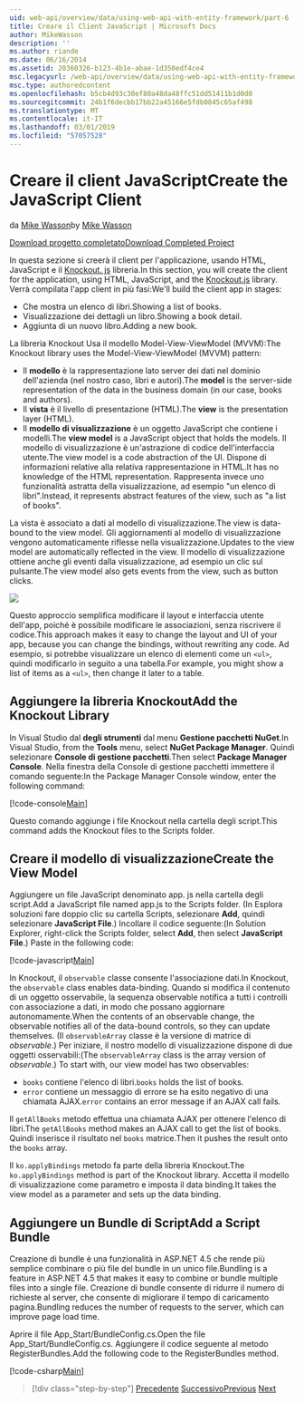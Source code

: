 ```yaml
---
uid: web-api/overview/data/using-web-api-with-entity-framework/part-6
title: Creare il Client JavaScript | Microsoft Docs
author: MikeWasson
description: ''
ms.author: riande
ms.date: 06/16/2014
ms.assetid: 20360326-b123-4b1e-abae-1d350edf4ce4
msc.legacyurl: /web-api/overview/data/using-web-api-with-entity-framework/part-6
msc.type: authoredcontent
ms.openlocfilehash: b5cb4d93c30ef80a48da48ffc51dd51411b1d0d0
ms.sourcegitcommit: 24b1f6decbb17bb22a45166e5fdb0845c65af498
ms.translationtype: MT
ms.contentlocale: it-IT
ms.lasthandoff: 03/01/2019
ms.locfileid: "57057528"
---
```

<a name="create-the-javascript-client"></a><span data-ttu-id="d1c7f-102">Creare il client JavaScript</span><span class="sxs-lookup"><span data-stu-id="d1c7f-102">Create the JavaScript Client</span></span>
====================
<span data-ttu-id="d1c7f-103">da [Mike Wasson](https://github.com/MikeWasson)</span><span class="sxs-lookup"><span data-stu-id="d1c7f-103">by [Mike Wasson](https://github.com/MikeWasson)</span></span>

[<span data-ttu-id="d1c7f-104">Download progetto completato</span><span class="sxs-lookup"><span data-stu-id="d1c7f-104">Download Completed Project</span></span>](https://github.com/MikeWasson/BookService)

<span data-ttu-id="d1c7f-105">In questa sezione si creerà il client per l'applicazione, usando HTML, JavaScript e il [Knockout. js](http://knockoutjs.com/) libreria.</span><span class="sxs-lookup"><span data-stu-id="d1c7f-105">In this section, you will create the client for the application, using HTML, JavaScript, and the [Knockout.js](http://knockoutjs.com/) library.</span></span> <span data-ttu-id="d1c7f-106">Verrà compilata l'app client in più fasi:</span><span class="sxs-lookup"><span data-stu-id="d1c7f-106">We'll build the client app in stages:</span></span>

- <span data-ttu-id="d1c7f-107">Che mostra un elenco di libri.</span><span class="sxs-lookup"><span data-stu-id="d1c7f-107">Showing a list of books.</span></span>
- <span data-ttu-id="d1c7f-108">Visualizzazione dei dettagli un libro.</span><span class="sxs-lookup"><span data-stu-id="d1c7f-108">Showing a book detail.</span></span>
- <span data-ttu-id="d1c7f-109">Aggiunta di un nuovo libro.</span><span class="sxs-lookup"><span data-stu-id="d1c7f-109">Adding a new book.</span></span>

<span data-ttu-id="d1c7f-110">La libreria Knockout Usa il modello Model-View-ViewModel (MVVM):</span><span class="sxs-lookup"><span data-stu-id="d1c7f-110">The Knockout library uses the Model-View-ViewModel (MVVM) pattern:</span></span>

- <span data-ttu-id="d1c7f-111">Il **modello** è la rappresentazione lato server dei dati nel dominio dell'azienda (nel nostro caso, libri e autori).</span><span class="sxs-lookup"><span data-stu-id="d1c7f-111">The **model** is the server-side representation of the data in the business domain (in our case, books and authors).</span></span>
- <span data-ttu-id="d1c7f-112">Il **vista** è il livello di presentazione (HTML).</span><span class="sxs-lookup"><span data-stu-id="d1c7f-112">The **view** is the presentation layer (HTML).</span></span>
- <span data-ttu-id="d1c7f-113">Il **modello di visualizzazione** è un oggetto JavaScript che contiene i modelli.</span><span class="sxs-lookup"><span data-stu-id="d1c7f-113">The **view model** is a JavaScript object that holds the models.</span></span> <span data-ttu-id="d1c7f-114">Il modello di visualizzazione è un'astrazione di codice dell'interfaccia utente.</span><span class="sxs-lookup"><span data-stu-id="d1c7f-114">The view model is a code abstraction of the UI.</span></span> <span data-ttu-id="d1c7f-115">Dispone di informazioni relative alla relativa rappresentazione in HTML.</span><span class="sxs-lookup"><span data-stu-id="d1c7f-115">It has no knowledge of the HTML representation.</span></span> <span data-ttu-id="d1c7f-116">Rappresenta invece uno funzionalità astratta della visualizzazione, ad esempio &quot;un elenco di libri&quot;.</span><span class="sxs-lookup"><span data-stu-id="d1c7f-116">Instead, it represents abstract features of the view, such as &quot;a list of books&quot;.</span></span>

<span data-ttu-id="d1c7f-117">La vista è associato a dati al modello di visualizzazione.</span><span class="sxs-lookup"><span data-stu-id="d1c7f-117">The view is data-bound to the view model.</span></span> <span data-ttu-id="d1c7f-118">Gli aggiornamenti al modello di visualizzazione vengono automaticamente riflesse nella visualizzazione.</span><span class="sxs-lookup"><span data-stu-id="d1c7f-118">Updates to the view model are automatically reflected in the view.</span></span> <span data-ttu-id="d1c7f-119">Il modello di visualizzazione ottiene anche gli eventi dalla visualizzazione, ad esempio un clic sul pulsante.</span><span class="sxs-lookup"><span data-stu-id="d1c7f-119">The view model also gets events from the view, such as button clicks.</span></span>

![](part-6/_static/image1.png)

<span data-ttu-id="d1c7f-120">Questo approccio semplifica modificare il layout e interfaccia utente dell'app, poiché è possibile modificare le associazioni, senza riscrivere il codice.</span><span class="sxs-lookup"><span data-stu-id="d1c7f-120">This approach makes it easy to change the layout and UI of your app, because you can change the bindings, without rewriting any code.</span></span> <span data-ttu-id="d1c7f-121">Ad esempio, si potrebbe visualizzare un elenco di elementi come un `<ul>`, quindi modificarlo in seguito a una tabella.</span><span class="sxs-lookup"><span data-stu-id="d1c7f-121">For example, you might show a list of items as a `<ul>`, then change it later to a table.</span></span>

## <a name="add-the-knockout-library"></a><span data-ttu-id="d1c7f-122">Aggiungere la libreria Knockout</span><span class="sxs-lookup"><span data-stu-id="d1c7f-122">Add the Knockout Library</span></span>

<span data-ttu-id="d1c7f-123">In Visual Studio dal **degli strumenti** dal menu **Gestione pacchetti NuGet**.</span><span class="sxs-lookup"><span data-stu-id="d1c7f-123">In Visual Studio, from the **Tools** menu, select **NuGet Package Manager**.</span></span> <span data-ttu-id="d1c7f-124">Quindi selezionare **Console di gestione pacchetti**.</span><span class="sxs-lookup"><span data-stu-id="d1c7f-124">Then select **Package Manager Console**.</span></span> <span data-ttu-id="d1c7f-125">Nella finestra della Console di gestione pacchetti immettere il comando seguente:</span><span class="sxs-lookup"><span data-stu-id="d1c7f-125">In the Package Manager Console window, enter the following command:</span></span>

[!code-console[Main](part-6/samples/sample1.cmd)]

<span data-ttu-id="d1c7f-126">Questo comando aggiunge i file Knockout nella cartella degli script.</span><span class="sxs-lookup"><span data-stu-id="d1c7f-126">This command adds the Knockout files to the Scripts folder.</span></span>

## <a name="create-the-view-model"></a><span data-ttu-id="d1c7f-127">Creare il modello di visualizzazione</span><span class="sxs-lookup"><span data-stu-id="d1c7f-127">Create the View Model</span></span>

<span data-ttu-id="d1c7f-128">Aggiungere un file JavaScript denominato app. js nella cartella degli script.</span><span class="sxs-lookup"><span data-stu-id="d1c7f-128">Add a JavaScript file named app.js to the Scripts folder.</span></span> <span data-ttu-id="d1c7f-129">(In Esplora soluzioni fare doppio clic su cartella Scripts, selezionare **Add**, quindi selezionare **JavaScript File**.) Incollare il codice seguente:</span><span class="sxs-lookup"><span data-stu-id="d1c7f-129">(In Solution Explorer, right-click the Scripts folder, select **Add**, then select **JavaScript File**.) Paste in the following code:</span></span>

[!code-javascript[Main](part-6/samples/sample2.js)]

<span data-ttu-id="d1c7f-130">In Knockout, il `observable` classe consente l'associazione dati.</span><span class="sxs-lookup"><span data-stu-id="d1c7f-130">In Knockout, the `observable` class enables data-binding.</span></span> <span data-ttu-id="d1c7f-131">Quando si modifica il contenuto di un oggetto osservabile, la sequenza observable notifica a tutti i controlli con associazione a dati, in modo che possano aggiornare autonomamente.</span><span class="sxs-lookup"><span data-stu-id="d1c7f-131">When the contents of an observable change, the observable notifies all of the data-bound controls, so they can update themselves.</span></span> <span data-ttu-id="d1c7f-132">(Il `observableArray` classe è la versione di matrice di *observable*.) Per iniziare, il nostro modello di visualizzazione dispone di due oggetti osservabili:</span><span class="sxs-lookup"><span data-stu-id="d1c7f-132">(The `observableArray` class is the array version of *observable*.) To start with, our view model has two observables:</span></span>

- <span data-ttu-id="d1c7f-133">`books` contiene l'elenco di libri.</span><span class="sxs-lookup"><span data-stu-id="d1c7f-133">`books` holds the list of books.</span></span>
- <span data-ttu-id="d1c7f-134">`error` contiene un messaggio di errore se ha esito negativo di una chiamata AJAX.</span><span class="sxs-lookup"><span data-stu-id="d1c7f-134">`error` contains an error message if an AJAX call fails.</span></span>

<span data-ttu-id="d1c7f-135">Il `getAllBooks` metodo effettua una chiamata AJAX per ottenere l'elenco di libri.</span><span class="sxs-lookup"><span data-stu-id="d1c7f-135">The `getAllBooks` method makes an AJAX call to get the list of books.</span></span> <span data-ttu-id="d1c7f-136">Quindi inserisce il risultato nel `books` matrice.</span><span class="sxs-lookup"><span data-stu-id="d1c7f-136">Then it pushes the result onto the `books` array.</span></span>

<span data-ttu-id="d1c7f-137">Il `ko.applyBindings` metodo fa parte della libreria Knockout.</span><span class="sxs-lookup"><span data-stu-id="d1c7f-137">The `ko.applyBindings` method is part of the Knockout library.</span></span> <span data-ttu-id="d1c7f-138">Accetta il modello di visualizzazione come parametro e imposta il data binding.</span><span class="sxs-lookup"><span data-stu-id="d1c7f-138">It takes the view model as a parameter and sets up the data binding.</span></span>

## <a name="add-a-script-bundle"></a><span data-ttu-id="d1c7f-139">Aggiungere un Bundle di Script</span><span class="sxs-lookup"><span data-stu-id="d1c7f-139">Add a Script Bundle</span></span>

<span data-ttu-id="d1c7f-140">Creazione di bundle è una funzionalità in ASP.NET 4.5 che rende più semplice combinare o più file del bundle in un unico file.</span><span class="sxs-lookup"><span data-stu-id="d1c7f-140">Bundling is a feature in ASP.NET 4.5 that makes it easy to combine or bundle multiple files into a single file.</span></span> <span data-ttu-id="d1c7f-141">Creazione di bundle consente di ridurre il numero di richieste al server, che consente di migliorare il tempo di caricamento pagina.</span><span class="sxs-lookup"><span data-stu-id="d1c7f-141">Bundling reduces the number of requests to the server, which can improve page load time.</span></span>

<span data-ttu-id="d1c7f-142">Aprire il file App\_Start/BundleConfig.cs.</span><span class="sxs-lookup"><span data-stu-id="d1c7f-142">Open the file App\_Start/BundleConfig.cs.</span></span> <span data-ttu-id="d1c7f-143">Aggiungere il codice seguente al metodo RegisterBundles.</span><span class="sxs-lookup"><span data-stu-id="d1c7f-143">Add the following code to the RegisterBundles method.</span></span>

[!code-csharp[Main](part-6/samples/sample3.cs)]

> [!div class="step-by-step"]
> <span data-ttu-id="d1c7f-144">[Precedente](part-5.md)
> [Successivo](part-7.md)</span><span class="sxs-lookup"><span data-stu-id="d1c7f-144">[Previous](part-5.md)
[Next](part-7.md)</span></span>
